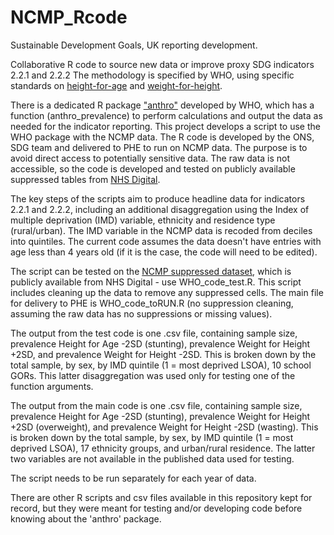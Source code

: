 # NCMP_Rcode

Sustainable Development Goals, UK reporting development.

Collaborative R code to source new data or improve proxy SDG indicators 2.2.1 and 2.2.2
The methodology is specified by WHO, using specific standards on [height-for-age](https://www.who.int/tools/child-growth-standards/standards/length-height-for-age) and [weight-for-height](https://www.who.int/tools/child-growth-standards/standards/weight-for-length-height).

There is a dedicated R package ["anthro"](https://cran.r-project.org/web/packages/anthro/anthro.pdf) developed by WHO, which has a function (anthro_prevalence) to perform calculations and output the data as needed for the indicator reporting. This project develops a script to use the WHO package with the NCMP data. The R code is developed by the ONS, SDG team and delivered to PHE to run on NCMP data. The purpose is to avoid direct access to potentially sensitive data.
The raw data is not accessible, so the code is developed and tested on publicly available suppressed tables from [NHS Digital](https://digital.nhs.uk/data-and-information/publications/statistical/national-child-measurement-programme/2018-19-school-year).

The key steps of the scripts aim to produce headline data for indicators 2.2.1 and 2.2.2, including an additional disaggregation using the Index of multiple deprivation (IMD) variable, ethnicity and residence type (rural/urban). The IMD variable in the NCMP data is recoded from deciles into quintiles. The current code assumes the data doesn't have entries with age less than 4 years old (if it is the case, the code will need to be edited).

The script can be tested on the [NCMP suppressed dataset](https://files.digital.nhs.uk/A2/DBE4D6/National%20Child%20Measurement%20Programme%20-%20England%202018-19%20CSV%20File%20and%20Guidance.zip), which is publicly available from NHS Digital - use WHO_code_test.R. This script includes cleaning up the data to remove any suppressed cells. The main file for delivery to PHE is WHO_code_toRUN.R (no suppression cleaning, assuming the raw data has no suppressions or missing values).

The output from the test code is one .csv file, containing sample size, prevalence Height for Age -2SD (stunting), prevalence	Weight for Height +2SD, and prevalence	Weight for Height -2SD. This is broken down by the total sample, by sex, by IMD quintile (1 = most deprived LSOA), 10 school GORs. This latter disaggregation was used only for testing one of the function arguments.

The output from the main code is one .csv file, containing sample size, prevalence Height for Age -2SD (stunting), prevalence	Weight for Height +2SD (overweight), and prevalence	Weight for Height -2SD (wasting). This is broken down by the total sample, by sex, by IMD quintile (1 = most deprived LSOA), 17 ethnicity groups, and urban/rural residence. The latter two variables are not available in the published data used for testing.

The script needs to be run separately for each year of data.

There are other R scripts and csv files available in this repository kept for record, but they were meant for testing and/or developing code before knowing about the 'anthro' package.
